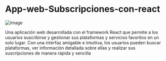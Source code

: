 # App-web-Subscripciones-con-react
![image](https://github.com/gregoryAcosta12/App-web-Subscripciones-con-react/assets/144700226/250897c8-461c-4cba-9a46-6e3e39d93790)

Una aplicación web desarrollada con el framework React que permite a los usuarios suscribirse y gestionar sus plataformas y servicios favoritos en un solo lugar. Con una interfaz amigable e intuitiva, los usuarios pueden buscar plataformas, ver información detallada sobre ellas y realizar sus suscripciones de manera rápida y sencilla
